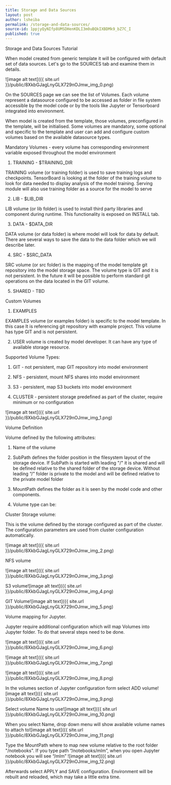 ```yaml
---
title: Storage and Data Sources
layout: post
author: lsheiba
permalink: /storage-and-data-sources/
source-id: 1ppjyQyNIfp8UMSDHenKDLI3m0uBQkIXBDMk9_bZ7C_I
published: true
---
```

Storage and Data Sources Tutorial

When model created from generic template it will be configured with default set of data sources. Let's go to the SOURCES tab and examine them in details.

![image alt text]({{ site.url }}/public/8XkbGJagLnyGLX729nOJmw_img_0.png)

On the SOURCES page we can see the list of Volumes. Each volume represent a datasource configured to be accessed as folder in file system accessible by the model code or by the tools like Jupyter or Tensorboard integrated into environment.

When model is created from the template, those volumes, preconfigured in the template, will be initialised. Some volumes are mandatory, some optional and specific to the template and user can add and configure custom volumes based on the available datasource types.

Mandatory Volumes - every volume has corresponding environment variable exposed throughout the model environment

1. TRAINING - $TRAINING_DIR

TRAINING volume (or training folder) is used to save training logs and checkpoints. TensorBoard is looking at the folder of the training volume to look for data needed to display analysis of the model training. Serving module will also use training folder as a source for the model to serve

2. LIB - $LIB_DIR

LIB volume (or lib folder) is used to install third party libraries and component during runtime. This functionality is exposed on INSTALL tab. 

3. DATA - $DATA_DIR

DATA volume (or data folder) is where model will look for data by default. There are several ways to save the data to the data folder which we will describe later.

4. SRC - $SRC_DATA

SRC volume (or src folder) is the mapping of the model template git repository into the model storage space. The volume type is GIT and it  is not persistent. In the future it will be possible to perform standard git operations on the data located in the GIT volume.

5. SHARED - TBD

Custom Volumes

1. EXAMPLES

EXAMPLES volume (or examples folder) is specific to the model template. In this case It is referencing git repository with example project. This volume has type GIT and is not persistent.

2. USER volume is created by model developer. It can have any type of available storage resource.

Supported Volume Types:

1. GIT - not persistent, map GIT repository into model environment

2. NFS - persistent, mount NFS shares into model environment

3. S3 - persistent, map S3 buckets into model environment

4. CLUSTER - persistent storage predefined as part of the cluster, require minimum or no configuration

 ![image alt text]({{ site.url }}/public/8XkbGJagLnyGLX729nOJmw_img_1.png)

Volume Definition 

Volume defined by the following attributes:

1. Name of the volume 

2. SubPath defines the folder position in the filesystem layout of the storage device. If SubPath is started with leading "/" it is shared and will be defined relative to the shared folder of the storage device. Without leading “/” folder is private to the model and will be defined relative to the private model folder

3. MountPath defines the folder as it is seen by the model code and other components.

4. Volume type can be:

Cluster Storage volume:

This is the volume defined by the storage configured as part of the cluster. The configuration parameters are used from cluster configuration automatically. 

![image alt text]({{ site.url }}/public/8XkbGJagLnyGLX729nOJmw_img_2.png)

NFS volume 

![image alt text]({{ site.url }}/public/8XkbGJagLnyGLX729nOJmw_img_3.png)

S3 volume![image alt text]({{ site.url }}/public/8XkbGJagLnyGLX729nOJmw_img_4.png)

GIT Volume![image alt text]({{ site.url }}/public/8XkbGJagLnyGLX729nOJmw_img_5.png)

Volume mapping for Jupyter. 

Jupyter require additional configuration which will map Volumes into Jupyter folder. To do that several steps need to be done. 

![image alt text]({{ site.url }}/public/8XkbGJagLnyGLX729nOJmw_img_6.png)

![image alt text]({{ site.url }}/public/8XkbGJagLnyGLX729nOJmw_img_7.png)

![image alt text]({{ site.url }}/public/8XkbGJagLnyGLX729nOJmw_img_8.png)

In the volumes section of Jupyter configuration form select ADD volume![image alt text]({{ site.url }}/public/8XkbGJagLnyGLX729nOJmw_img_9.png)

Select volume Name to use![image alt text]({{ site.url }}/public/8XkbGJagLnyGLX729nOJmw_img_10.png)

When you select Name, drop down menu will show available volume names to attach to![image alt text]({{ site.url }}/public/8XkbGJagLnyGLX729nOJmw_img_11.png)

Type the MountPath where to map new volume relative to the root folder "/notebooks". If you type path “/notebooks/mlm”, when you open Jupyter notebook you will see “/mlm” ![image alt text]({{ site.url }}/public/8XkbGJagLnyGLX729nOJmw_img_12.png)

Afterwards select APPLY and SAVE configuration. Environment will be rebuilt and reloaded, which may take a little extra time. 

